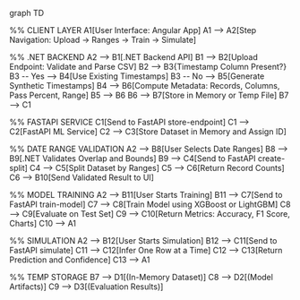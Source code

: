 graph TD

%% CLIENT LAYER
A1[User Interface: Angular App]
A1 --> A2[Step Navigation: Upload → Ranges → Train → Simulate]

%% .NET BACKEND
A2 --> B1[.NET Backend API]
B1 --> B2[Upload Endpoint: Validate and Parse CSV]
B2 --> B3{Timestamp Column Present?}
B3 -- Yes --> B4[Use Existing Timestamps]
B3 -- No --> B5[Generate Synthetic Timestamps]
B4 --> B6[Compute Metadata: Records, Columns, Pass Percent, Range]
B5 --> B6
B6 --> B7[Store in Memory or Temp File]
B7 --> C1

%% FASTAPI SERVICE
C1[Send to FastAPI store-endpoint]
C1 --> C2[FastAPI ML Service]
C2 --> C3[Store Dataset in Memory and Assign ID]

%% DATE RANGE VALIDATION
A2 --> B8[User Selects Date Ranges]
B8 --> B9[.NET Validates Overlap and Bounds]
B9 --> C4[Send to FastAPI create-split]
C4 --> C5[Split Dataset by Ranges]
C5 --> C6[Return Record Counts]
C6 --> B10[Send Validated Result to UI]

%% MODEL TRAINING
A2 --> B11[User Starts Training]
B11 --> C7[Send to FastAPI train-model]
C7 --> C8[Train Model using XGBoost or LightGBM]
C8 --> C9[Evaluate on Test Set]
C9 --> C10[Return Metrics: Accuracy, F1 Score, Charts]
C10 --> A1

%% SIMULATION
A2 --> B12[User Starts Simulation]
B12 --> C11[Send to FastAPI simulate]
C11 --> C12[Infer One Row at a Time]
C12 --> C13[Return Prediction and Confidence]
C13 --> A1

%% TEMP STORAGE
B7 --> D1[(In-Memory Dataset)]
C8 --> D2[(Model Artifacts)]
C9 --> D3[(Evaluation Results)]
